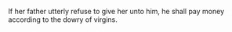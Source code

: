 If her father utterly refuse to give her unto him, he shall pay money according to the dowry of virgins.
